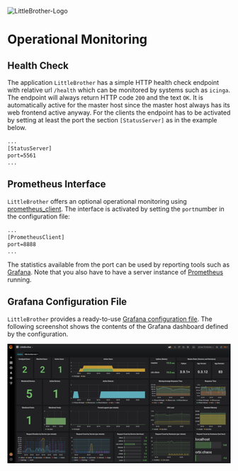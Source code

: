 ![LittleBrother-Logo](little_brother/static/icons/icon-baby-panda-128x128.png)

# Operational Monitoring

## Health Check

The application `LittleBrother` has a simple HTTP health check endpoint with relative url `/health` which 
can be monitored by systems such as `icinga`. 
The endpoint will always return HTTP code `200` and the text `OK`. It is automatically active for the master
host since the master host always has its web frontend active anyway. For the clients the endpoint has to be
activated by setting at least the port the section `[StatusServer]` as in the example below.

    ...
    [StatusServer]
    port=5561
    ...

## Prometheus Interface

`LittleBrother` offers an optional operational monitoring using 
[prometheus_client](https://github.com/prometheus/client_python). The interface is activated by setting
the `port`number in the configuration file:

    ...
    [PrometheusClient]
    port=8888
    ...

The statistics available from the port can be used by reporting tools such as [Grafana](https://grafana.com/). Note
that you also have to have a server instance of [Prometheus](https://prometheus.io/) running.

## Grafana Configuration File 

`LittleBrother` provides a ready-to-use [Grafana configuration file](etc/grafana-LittleBrother.json). The following
screenshot shows the contents of the Grafana dashboard defined by the configuration.

<A HREF="doc/screenshot_grafana_monitoring.png">![Screenshot Grafana Dashboard](doc/screenshot_grafana_monitoring.small.png)</A> 
